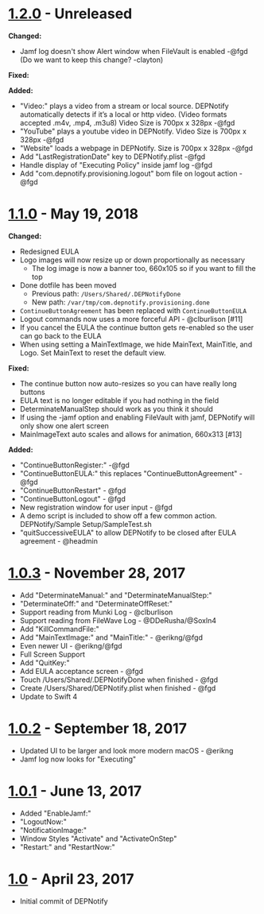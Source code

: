 # [1.2.0] - Unreleased

**Changed:**

* Jamf log doesn't show Alert window when FileVault is enabled -@fgd (Do we want to keep this change? -clayton)

**Fixed:**

**Added:**

* "Video:" plays a video from a stream or local source. DEPNotify automatically detects if it’s a local or http video. (Video formats accepted .m4v, .mp4, .m3u8) Video Size is 700px x 328px -@fgd
* "YouTube" plays a youtube video in DEPNotify. Video Size is 700px x 328px -@fgd
* "Website" loads a webpage in DEPNotify. Size is 700px x 328px -@fgd
* Add "LastRegistrationDate" key to DEPNotify.plist -@fgd
* Handle display of "Executing Policy" inside jamf log -@fgd
* Add "com.depnotify.provisioning.logout" bom file on logout action -@fgd


# [1.1.0] - May 19, 2018

**Changed:**

* Redesigned EULA
* Logo images will now resize up or down proportionally as necessary
  * The log image is now a banner too, 660x105 so if you want to fill the top
* Done dotfile has been moved
  * Previous path: `/Users/Shared/.DEPNotifyDone`
  * New path: `/var/tmp/com.depnotify.provisioning.done`
* `ContinueButtonAgreement` has been replaced with `ContinueButtonEULA`
* Logout commands now uses a more forceful API - @clburlison [#11]
* If you cancel the EULA the continue button gets re-enabled so the user can go back to the EULA
* When using setting a MainTextImage, we hide MainText, MainTitle, and Logo. Set MainText to reset the default view.

**Fixed:**

* The continue button now auto-resizes so you can have really long buttons
* EULA text is no longer editable if you had nothing in the field
* DeterminateManualStep should work as you think it should
* If using the -jamf option and enabling FileVault with jamf, DEPNotify will only show one alert screen
* MainImageText auto scales and allows for animation, 660x313 [#13]

**Added:**

* "ContinueButtonRegister:" -@fgd
* "ContinueButtonEULA:" this replaces "ContinueButtonAgreement" - @fgd
* "ContinueButtonRestart" - @fgd
* "ContinueButtonLogout" - @fgd
* New registration window for user input - @fgd
* A demo script is included to show off a few common action. DEPNotify/Sample Setup/SampleTest.sh
* "quitSuccessiveEULA" to allow DEPNotify to be closed after EULA agreement - @headmin

# [1.0.3] - November 28, 2017

* Add "DeterminateManual:" and "DeterminateManualStep:"
* "DeterminateOff:" and "DeterminateOffReset:"
* Support reading from Munki Log - @clburlison
* Support reading from FileWave Log - @DDeRusha/@Soxln4
* Add "KillCommandFile:"
* Add "MainTextImage:" and "MainTitle:" - @erikng/@fgd
* Even newer UI - @erikng/@fgd
* Full Screen Support
* Add "QuitKey:"
* Add EULA acceptance screen - @fgd
* Touch /Users/Shared/.DEPNotifyDone when finished - @fgd
* Create /Users/Shared/DEPNotify.plist when finished - @fgd
* Update to Swift 4

# [1.0.2] - September 18, 2017

* Updated UI to be larger and look more modern macOS - @erikng
* Jamf log now looks for "Executing"

# [1.0.1] - June 13, 2017

* Added "EnableJamf:"
* "LogoutNow:"
* "NotificationImage:"
* Window Styles "Activate" and "ActivateOnStep"
* "Restart:" and "RestartNow:"

# [1.0] - April 23, 2017

* Initial commit of DEPNotify

<!-- Links -->
[README]: https://gitlab.com/Mactroll/DEPNotify/blob/master/README.md
[1.0]: https://gitlab.com/Mactroll/DEPNotify/tags/version-1.0
[1.0.1]: https://gitlab.com/Mactroll/DEPNotify/tags/version-1.0.1
[1.0.2]: https://gitlab.com/Mactroll/DEPNotify/tags/1.0.2
[1.0.3]: https://gitlab.com/Mactroll/DEPNotify/tags/1.0.3
[1.0.4]: https://gitlab.com/Mactroll/DEPNotify/tags/1.0.4
[1.1.0]: https://gitlab.com/Mactroll/DEPNotify/tags/1.1.0
[1.2.0]: https://gitlab.com/Mactroll/DEPNotify/tags/1.2.0
